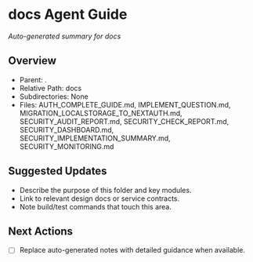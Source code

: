 ﻿# docs Agent Guide
*Auto-generated summary for docs*

## Overview
- Parent: .
- Relative Path: docs
- Subdirectories: None
- Files: AUTH_COMPLETE_GUIDE.md, IMPLEMENT_QUESTION.md, MIGRATION_LOCALSTORAGE_TO_NEXTAUTH.md, SECURITY_AUDIT_REPORT.md, SECURITY_CHECK_REPORT.md, SECURITY_DASHBOARD.md, SECURITY_IMPLEMENTATION_SUMMARY.md, SECURITY_MONITORING.md

## Suggested Updates
- Describe the purpose of this folder and key modules.
- Link to relevant design docs or service contracts.
- Note build/test commands that touch this area.

## Next Actions
- [ ] Replace auto-generated notes with detailed guidance when available.
